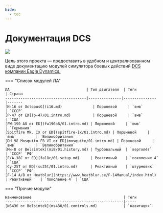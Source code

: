 ```yaml
---
hide:
  - toc
---
```


# Документация DCS

![](https://github.com/lord-vesel/dcs-doc/workflows/Build%20DCS%20docs/badge.svg?branch=master)

Цель этого проекта — предоставить в удобном и централизованном виде документацию модулей симулятора боевых действий <a href="https://www.digitalcombatsimulator.com" target="_blank">DCS компании Eagle Dynamics.</a>


=== "Список модулей ЛА"

    ЛА                                   | Тип двигателя  | Теги          | Страна
    -------------------------------------|---------------|---------------|-------
    [И-16 от OctopusG](i16.md)              | Поршневой     | `вмв`         | `СССР`
    [P-47 от ED](p-47/01.intro.md)          | Поршневой     | `вмв`         | `США`
    [FW-190 A8 от ED](fw190a8/01.intro.md) | Поршневой     | `вмв`         | `Германия`
    [Spitfire Mk. IX от ED](spitfire-ix/01.intro.md) | Поршневой     | `вмв`         | `Великобритания`
    [DH 98 Mosquito FB VI от ED](mosquito/01.intro.md) | Поршневой     | `вмв`         | `Великобритания`
    [Ми-8 от Belsimtek](mi8/01.history.md) | Турбовальный  | `вертолёт`    | `СССР` `РФ`
    [F/A-18C от ED](fa18c/01.setup.md)     | Реактивный    | `поколение 4` | `США`
    [Су-25Т от ED](su25t/01.intro.md)      | Реактивный    | `штурмовик`   | `СССР` `РФ`
    [F-14 A/B от Heatblur](https://www.heatblur.se/F-14Manual/index.html)     | Реактивный    | `поколение 4` | `США`

=== "Прочие модули"

    Наименование                                          | Теги
    ------------------------------------------------------|-----
    [NS430 от Belsimtek](ns430/01.controls.md)            | `навигация`
